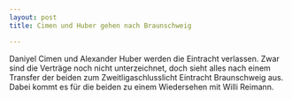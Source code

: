 ```yaml
---
layout: post
title: Cimen und Huber gehen nach Braunschweig

---
```


Daniyel Cimen und Alexander Huber werden die Eintracht verlassen. Zwar sind die Verträge noch nicht unterzeichnet, doch sieht alles nach einem Transfer der beiden zum Zweitligaschlusslicht Eintracht Braunschweig aus. Dabei kommt es für die beiden zu einem Wiedersehen mit Willi Reimann.


